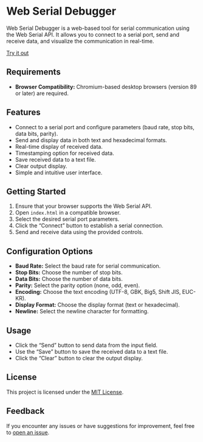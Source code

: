 # Web Serial Debugger

Web Serial Debugger is a web-based tool for serial communication using the Web Serial API. It allows you to connect to a serial port, send and receive data, and visualize the communication in real-time.

[Try it out](https://honoka55.github.io/web-serial-debugger/)

## Requirements

- **Browser Compatibility:** Chromium-based desktop browsers (version 89 or later) are required.

## Features

- Connect to a serial port and configure parameters (baud rate, stop bits, data bits, parity).
- Send and display data in both text and hexadecimal formats.
- Real-time display of received data.
- Timestamping option for received data.
- Save received data to a text file.
- Clear output display.
- Simple and intuitive user interface.

## Getting Started

1. Ensure that your browser supports the Web Serial API.
2. Open `index.html` in a compatible browser.
3. Select the desired serial port parameters.
4. Click the “Connect” button to establish a serial connection.
5. Send and receive data using the provided controls.

## Configuration Options

- **Baud Rate:** Select the baud rate for serial communication.
- **Stop Bits:** Choose the number of stop bits.
- **Data Bits:** Choose the number of data bits.
- **Parity:** Select the parity option (none, odd, even).
- **Encoding:** Choose the text encoding (UTF-8, GBK, Big5, Shift JIS, EUC-KR).
- **Display Format:** Choose the display format (text or hexadecimal).
- **Newline:** Select the newline character for formatting.

## Usage

- Click the “Send” button to send data from the input field.
- Use the “Save” button to save the received data to a text file.
- Click the “Clear” button to clear the output display.

## License

This project is licensed under the [MIT License](LICENSE).

## Feedback

If you encounter any issues or have suggestions for improvement, feel free to [open an issue](https://github.com/Honoka55/web-serial-debugger/issues).
